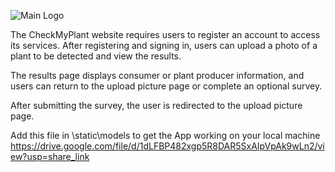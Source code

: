 ![Main Logo](https://github.com/abi-manoharan97/CheckMyPlant/blob/main/logo-black.png)


The CheckMyPlant website requires users to register an account to access its services. After registering and signing in, users can upload a photo of a plant to be detected and view the results. 

The results page displays consumer or plant producer information, and users can return to the upload picture page or complete an optional survey. 

After submitting the survey, the user is redirected to the upload picture page.



Add this file in \static\models to get the App working on your local machine 
https://drive.google.com/file/d/1dLFBP482xgp5R8DAR5SxAIpVpAk9wLn2/view?usp=share_link
